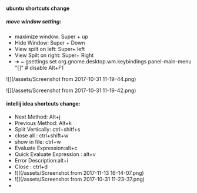 #### ubuntu shortcuts change

##### move window setting:

* maximize window:  Super + up
* Hide Window: Super + Down
* View spilt on left: Super+ left
* View Spilt on right: Super+ Right
* ➜ ~ gsettings set org.gnome.desktop.wm.keybindings panel-main-menu "\[\]" \# disable Alt+F1

![](/assets/Screenshot from 2017-10-31 11-19-44.png)

![](/assets/Screenshot from 2017-10-31 11-19-42.png)

#### intellij idea shortcuts change:

* Next Method: Alt+j
* Previous Method: Alt+k
* Split Vertically: ctrl+shitf+s
* close all : ctrl+shift+w
* show in file: ctrl+w
* Evaluate Expression:alt+c
* Quick Evaluate Expression : alt+v
* Error Description:alt+i
* Close : ctrl+d
* ![](/assets/Screenshot from 2017-11-13 16-14-07.png)
* ![](/assets/Screenshot from 2017-10-31 11-23-37.png)
* 


